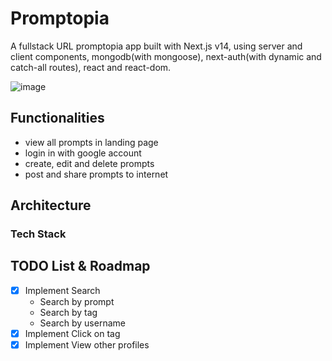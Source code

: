 # Promptopia
A fullstack URL promptopia app built with Next.js v14, using server and client components, mongodb(with mongoose), next-auth(with dynamic and catch-all routes), react and react-dom.

![image](https://github.com/user-attachments/assets/70630a62-5889-48a3-92f9-18e21d101094)

## Functionalities
- view all prompts in landing page
- login in with google account
- create, edit and delete prompts
- post and share prompts to internet

## Architecture
### Tech Stack


## TODO List & Roadmap
- [x] Implement Search
  - Search by prompt
  - Search by tag
  - Search by username
- [x] Implement Click on tag
- [x] Implement View other profiles
